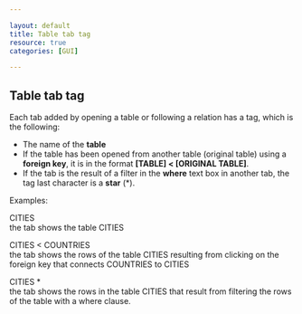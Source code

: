 ```yaml
---

layout: default
title: Table tab tag 
resource: true
categories: [GUI]

---
```


## Table tab tag

Each tab added by opening a table or following a relation has a tag, which is the following:
* The name of the **table**
* If the table has been opened from another table (original table) using a **foreign key**, it is in the format **[TABLE] < [ORIGINAL TABLE]**. 
* If the tab is the result of a filter in the **where** text box in another tab, the tag last character is a **star** (*).

Examples:

CITIES  
the tab shows the table CITIES

CITIES < COUNTRIES  
the tab shows the rows of the table CITIES resulting from clicking on the foreign key that connects COUNTRIES to CITIES

CITIES *  
the tab shows the rows in the table CITIES that result from filtering the rows of the table with a where clause.
